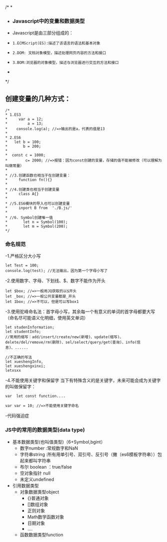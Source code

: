 /* 
*
* ### Javascript中的变量和数据类型
* Javascript是由三部分组成的：
*     1.ECMScript(ES):描述了该语言的语法和基本对象
*     2.DOM: 文档对象模型，描述处理网页内容的方法和接口
*     3.BOM:浏览器的对象模型，描述与浏览器进行交互的方法和接口   
*
*/

  ## 创建变量的几种方式：
    /* 
    * 1.ES3
    *     var a = 12;
    *         a = 13;
    *    console.log(a); //=>输出的是a，代表的值是13
    * 
    * 2.ES6
    *   let b = 100;
    *       b = 200;
    * 
    *  const c = 1000;
    *        c= 2000; //=>报错：因为const创建的变量，存储的值不能被修改（可以理解为叫做常量）
    * 
    * //3.创建函数也相当于在创建变量：
    *     function fn(){}
    * 
    * //4.创建类也相当于创建变量
    *     class A{}
    * 
    * //5.ES6模块的导入也可以创建变量
    *     inport B from  './B.js/'
    * 
    * //6. Symbol创建唯一值
    *       let n = Symbol(100);
    *       let m = Symbol(200);
    */


 ### 命名规范
 -1.严格区分大小写
  ```
  let Test = 100;
  console.log(test); //无法输出，因为第一个字母小写了
  ```

 -2.使用数字、字母、下划线、$、数字不能作为开头
 ```
 let $box; //=>一般用JQ获取的以$开头
 let _box; //=>一般公共变量都是_开头
 let 1box; //=>不可以，但是可以写box1
```
-3.使用驼峰命名法：首字母小写，其余每一个有意义的单词的首字母都要大写（命名尽可能语义化明细，使用英文单词）
```
let studenInformation;
let studentInfo;
//常用的缩写：add/insert/create/new(新增)、update(缩写)、delete/del/remove/rm(删除)、sel/select/query/get(查询)、info(信息)、......

//不正确的写法
let xueshengInfo,
let xueshengxinxi;
letxsxx
```
-4.不能使用关键字和保留字
当下有特殊含义的是关键字，未来可能会成为关键字的叫做保留字：
```
var  let const function....

var var = 10; //=>不能使用关键字命名
```

-代码强迫症

### JS中的常用的数据类型(data type)
- 基本数据类型(也叫值类型)（6+Symbol,bgint）
   + 数字number
        :常规数字和NaN
   + 字符串string
        :所有用单引号、双引号、反引号（撇（es6模板字符串））包起来都叫字符串
   + 布尔 boolean
        ：true/false
   + 空对象指针 null
   + 未定义undefined
- 引用数据类型
  + 对象数据类型object
      + {}普通对象
      + []数组对象
      + 正则对象
      + Math数学函数对象
      + 日期对象
      + ....
  + 函数数据类型function